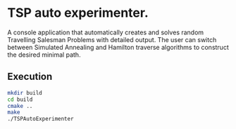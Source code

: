 # TSP auto experimenter.
A console application that automatically creates and solves random Travelling Salesman Problems with detailed output. The user can switch between Simulated Annealing and Hamilton traverse algorithms to construct the desired minimal path.

## Execution
```bash
mkdir build
cd build
cmake ..
make
./TSPAutoExperimenter
```
